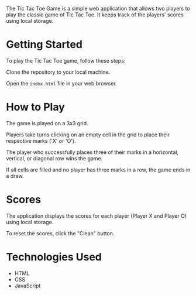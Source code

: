 The Tic Tac Toe Game is a simple web application that allows two players to play the classic game of Tic Tac Toe. It keeps track of the players' scores using local storage.

# Getting Started
To play the Tic Tac Toe game, follow these steps:

Clone the repository to your local machine.

Open the `index.html` file in your web browser.

# How to Play
The game is played on a 3x3 grid.

Players take turns clicking on an empty cell in the grid to place their respective marks ('X' or 'O').

The player who successfully places three of their marks in a horizontal, vertical, or diagonal row wins the game.

If all cells are filled and no player has three marks in a row, the game ends in a draw.

# Scores
The application displays the scores for each player (Player X and Player O) using local storage.

To reset the scores, click the "Clean" button.

# Technologies Used
- HTML
- CSS
- JavaScript